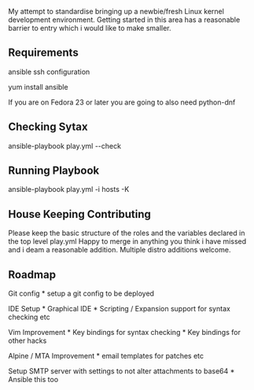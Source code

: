 My attempt to standardise bringing up a newbie/fresh Linux kernel development environment.
Getting started in this area has a reasonable barrier to entry which i would like to make smaller.

## Requirements
ansible
ssh configuration

yum install ansible


If you are on Fedora 23 or later you are going to also need python-dnf

## Checking Sytax
ansible-playbook play.yml --check

## Running Playbook
ansible-playbook play.yml -i hosts -K

## House Keeping Contributing

Please keep the basic structure of the roles and the variables declared in the top level play.yml
Happy to merge in anything you think i have missed and i deam a reasonable addition.
Multiple distro additions welcome.


## Roadmap

Git config
	* setup a git config to be deployed


IDE Setup
	* Graphical IDE
	* Scripting / Expansion support for syntax checking etc


Vim Improvement
	* Key bindings for syntax checking
	* Key bindings for other hacks


Alpine / MTA Improvement
	* email templates for patches etc


Setup SMTP server with settings to not alter attachments to base64
    * Ansible this too

